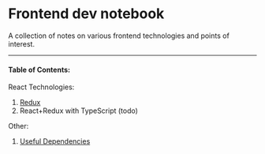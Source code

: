 # Frontend dev notebook

A collection of notes on various frontend technologies and points of interest.

---

#### Table of Contents:

React Technologies:
1. [Redux](https://github.com/LiamRoss/front-end-notes/blob/master/Redux.md#redux-notes)
2. React+Redux with TypeScript (todo)

Other:
1. [Useful Dependencies](https://github.com/LiamRoss/front-end-notes/blob/master/Useful_Dependencies.md#useful-dependencies)
